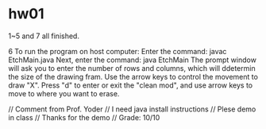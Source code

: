 # hw01
1~5 and 7 all finished. 

6 To run the program on host computer: 
	Enter the command: javac EtchMain.java 
	Next, enter the command: java EtchMain
	The prompt window will ask you to enter the number of rows and columns, which will ddetermin the size of the drawing fram. 
	Use the arrow keys to control the movement to draw "X". 
	Press "d" to enter or exit the "clean mod", and use arrow keys to move to where you want to erase. 
	

// Comment from Prof. Yoder
// I need java install instructions
// Plese demo in class
//	Thanks for the demo
// Grade:  10/10